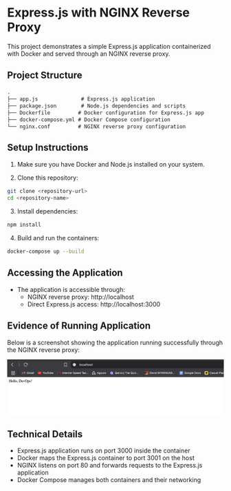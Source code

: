 # Express.js with NGINX Reverse Proxy

This project demonstrates a simple Express.js application containerized with Docker and served through an NGINX reverse proxy.

## Project Structure

```
.
├── app.js              # Express.js application
├── package.json        # Node.js dependencies and scripts
├── Dockerfile         # Docker configuration for Express.js app
├── docker-compose.yml # Docker Compose configuration
└── nginx.conf         # NGINX reverse proxy configuration
```

## Setup Instructions

1. Make sure you have Docker and Node.js installed on your system.

2. Clone this repository:
```bash
git clone <repository-url>
cd <repository-name>
```

3. Install dependencies:
```bash
npm install
```

4. Build and run the containers:
```bash
docker-compose up --build
```

## Accessing the Application

- The application is accessible through:
  - NGINX reverse proxy: http://localhost
  - Direct Express.js access: http://localhost:3000

## Evidence of Running Application

Below is a screenshot showing the application running successfully through the NGINX reverse proxy:

![Application Output](/output/output.png)

## Technical Details

- Express.js application runs on port 3000 inside the container
- Docker maps the Express.js container to port 3001 on the host
- NGINX listens on port 80 and forwards requests to the Express.js application
- Docker Compose manages both containers and their networking 